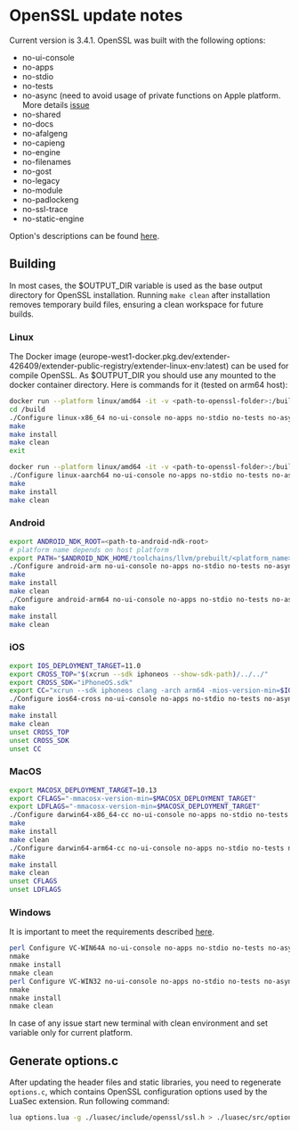 # OpenSSL update notes
Current version is 3.4.1. OpenSSL was built with the following options:
* no-ui-console
* no-apps
* no-stdio
* no-tests
* no-async (need to avoid usage of private functions on Apple platform. More details [issue](https://github.com/sonountaleban/defold-luasec/issues/4)
* no-shared
* no-docs
* no-afalgeng
* no-capieng
* no-engine
* no-filenames
* no-gost
* no-legacy
* no-module
* no-padlockeng
* no-ssl-trace
* no-static-engine

Option's descriptions can be found [here](https://github.com/openssl/openssl/blob/master/INSTALL.md#enable-and-disable-features).

## Building
In most cases, the $OUTPUT_DIR variable is used as the base output directory for OpenSSL installation.
Running `make clean` after installation removes temporary build files, ensuring a clean workspace for future builds.

### Linux
The Docker image (europe-west1-docker.pkg.dev/extender-426409/extender-public-registry/extender-linux-env:latest) can be used for compile OpenSSL. As $OUTPUT_DIR you should use any mounted to the docker container directory. Here is commands for it (tested on arm64 host):
```sh
docker run --platform linux/amd64 -it -v <path-to-openssl-folder>:/build europe-west1-docker.pkg.dev/extender-426409/extender-public-registry/extender-linux-env:latest /bin/sh
cd /build
./Configure linux-x86_64 no-ui-console no-apps no-stdio no-tests no-async no-shared no-docs no-afalgeng no-capieng no-engine no-filenames no-gost no-legacy no-module no-padlockeng no-ssl-trace no-static-engine --prefix="$OUTPUT_DIR/linux/x64"
make
make install
make clean
exit

docker run --platform linux/amd64 -it -v <path-to-openssl-folder>:/build europe-west1-docker.pkg.dev/extender-426409/extender-public-registry/extender-linux-env:latest /bin/sh
./Configure linux-aarch64 no-ui-console no-apps no-stdio no-tests no-async no-shared no-docs no-afalgeng no-capieng no-engine no-filenames no-gost no-legacy no-module no-padlockeng no-ssl-trace no-static-engine --prefix="$OUTPUT_DIR/linux/arm64"
make
make install
make clean
```

### Android
```sh
export ANDROID_NDK_ROOT=<path-to-android-ndk-root>
# platform name depends on host platform
export PATH="$ANDROID_NDK_HOME/toolchains/llvm/prebuilt/<platform_name>/bin:$PATH"
./Configure android-arm no-ui-console no-apps no-stdio no-tests no-async no-shared no-docs no-afalgeng no-capieng no-engine no-filenames no-gost no-legacy no-module no-padlockeng no-ssl-trace no-static-engine --prefix="$OUTPUT_DIR/android/armv7" -D__ANDROID_API__=19
make
make install
make clean
./Configure android-arm64 no-ui-console no-apps no-stdio no-tests no-async no-shared no-docs no-afalgeng no-capieng no-engine no-filenames no-gost no-legacy no-module no-padlockeng no-ssl-trace no-static-engine --prefix="$OUTPUT_DIR/android/arm64" -D__ANDROID_API__=21
make
make install
make clean
```

### iOS
```sh
export IOS_DEPLOYMENT_TARGET=11.0
export CROSS_TOP="$(xcrun --sdk iphoneos --show-sdk-path)/../../"
export CROSS_SDK="iPhoneOS.sdk"
export CC="xcrun --sdk iphoneos clang -arch arm64 -mios-version-min=$IOS_DEPLOYMENT_TARGET"
./Configure ios64-cross no-ui-console no-apps no-stdio no-tests no-async no-shared no-docs no-afalgeng no-capieng no-engine no-filenames no-gost no-legacy no-module no-padlockeng no-ssl-trace no-static-engine --prefix="$OUTPUT_DIR/ios/arm64"
make
make install
make clean
unset CROSS_TOP
unset CROSS_SDK
unset CC
```

### MacOS
```sh
export MACOSX_DEPLOYMENT_TARGET=10.13
export CFLAGS="-mmacosx-version-min=$MACOSX_DEPLOYMENT_TARGET"
export LDFLAGS="-mmacosx-version-min=$MACOSX_DEPLOYMENT_TARGET"
./Configure darwin64-x86_64-cc no-ui-console no-apps no-stdio no-tests no-async no-shared no-docs no-afalgeng no-capieng no-engine no-filenames no-gost no-legacy no-module no-padlockeng no-ssl-trace no-static-engine --prefix="$OUTPUT_DIR/macos/x64"
make
make install
make clean
./Configure darwin64-arm64-cc no-ui-console no-apps no-stdio no-tests no-async no-shared no-docs no-afalgeng no-capieng no-engine no-filenames no-gost no-legacy no-module no-padlockeng no-ssl-trace no-static-engine --prefix="$OUTPUT_DIR/macos/arm64"
make
make install
make clean
unset CFLAGS
unset LDFLAGS
```

### Windows
It is important to meet the requirements described [here](https://github.com/openssl/openssl/blob/master/NOTES-WINDOWS.md#requirement-details).
```sh
perl Configure VC-WIN64A no-ui-console no-apps no-stdio no-tests no-async no-shared no-docs no-afalgeng no-capieng no-engine no-filenames no-gost no-legacy no-module no-padlockeng no-ssl-trace no-static-engine --prefix="......."
nmake
nmake install
nmake clean
perl Configure VC-WIN32 no-ui-console no-apps no-stdio no-tests no-async no-shared no-docs no-afalgeng no-capieng no-engine no-filenames no-gost no-legacy no-module no-padlockeng no-ssl-trace no-static-engine --prefix="......."
nmake
nmake install
nmake clean
```

In case of any issue start new terminal with clean environment and set variable only for current platform.

## Generate options.c
After updating the header files and static libraries, you need to regenerate `options.c`, which contains OpenSSL configuration options used by the LuaSec extension. Run following command:
```sh
lua options.lua -g ./luasec/include/openssl/ssl.h > ./luasec/src/options.c 
```